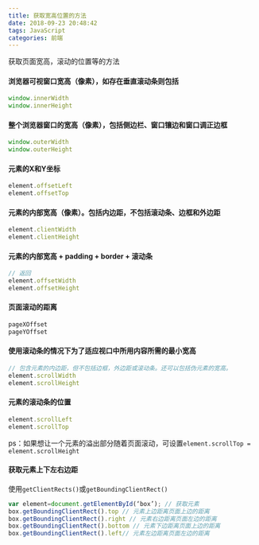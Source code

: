 ```yaml
---
title: 获取宽高位置的方法
date: 2018-09-23 20:48:42
tags: JavaScript
categories: 前端
---
```


获取页面宽高，滚动的位置等的方法
<escape><!-- more --></escape>

#### 浏览器可视窗口宽高（像素），如存在垂直滚动条则包括
```js
window.innerWidth
window.innerHeight
```

#### 整个浏览器窗口的宽高（像素），包括侧边栏、窗口镶边和窗口调正边框
```js
window.outerWidth 
window.outerHeight 
```

#### 元素的X和Y坐标
```js
element.offsetLeft
element.offsetTop
```

#### 元素的内部宽高（像素）。包括内边距，不包括滚动条、边框和外边距
```js
element.clientWidth 
element.clientHeight
```

#### 元素的内部宽高 + padding + border + 滚动条
```js
// 返回
element.offsetWidth
element.offsetHeight
```

#### 页面滚动的距离
```js
pageXOffset
pageYOffset
```

#### 使用滚动条的情况下为了适应视口中所用内容所需的最小宽高
```js
// 包含元素的内边距，但不包括边框，外边距或滚动条。还可以包括伪元素的宽高。
element.scrollWidth
element.scrollHeight
```
#### 元素的滚动条的位置
```js
element.scrollLeft 
element.scrollTop
```

ps：如果想让一个元素的溢出部分随着页面滚动，可设置`element.scrollTop = element.scrollHeight`


#### 获取元素上下左右边距
使用`getClientRects()`或`getBoundingClientRect()`
```js
var element=document.getElementById(‘box’); // 获取元素
box.getBoundingClientRect().top // 元素上边距离页面上边的距离
box.getBoundingClientRect().right // 元素右边距离页面左边的距离
box.getBoundingClientRect().bottom // 元素下边距离页面上边的距离
box.getBoundingClientRect().left// 元素左边距离页面左边的距离
```